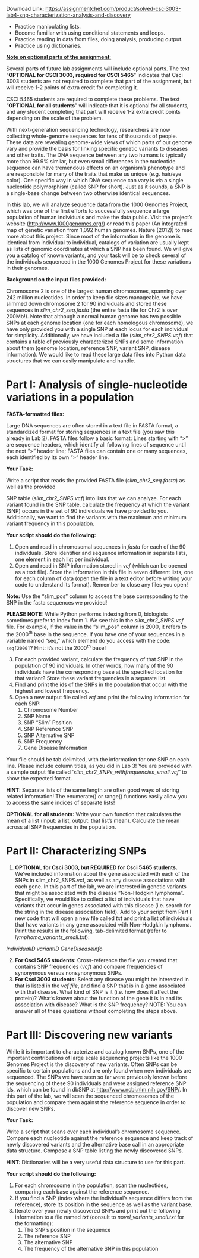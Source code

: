 Download Link: https://assignmentchef.com/product/solved-csci3003-lab4-snp-characterization-analysis-and-discovery
<br>



<ul>

 <li>Practice manipulating lists.</li>

 <li>Become familiar with using conditional statements and loops.</li>

 <li>Practice reading in data from files, doing analysis, producing output.</li>

 <li>Practice using dictionaries.</li>

</ul>




<strong><u>Note on optional parts of the assignment:</u></strong>

Several parts of future lab assignments will include optional parts. The text “<strong>OPTIONAL for CSCI 3003, required for CSCI 5465</strong>” indicates that Csci 3003 students are not required to complete that part of the assignment, but will receive 1-2 points of extra credit for completing it.

CSCI 5465 students are required to complete these problems. The text “<strong>OPTIONAL for all students</strong>” will indicate that it is optional for all students, and any student completing that part will receive 1-2 extra credit points depending on the scale of the problem.




With next-generation sequencing technology, researchers are now collecting whole-genome sequences for tens of thousands of people. These data are revealing genome-wide views of which parts of our genome vary and provide the basis for linking specific genetic variants to diseases and other traits. The DNA sequence between any two humans is typically more than 99.9% similar, but even small differences in the nucleotide sequence can have tremendous effects on an organism’s phenotype and are responsible for many of the traits that make us unique (e.g. hair/eye color). One specific way in which DNA sequence can vary is via a single nucleotide polymorphism (called SNP for short). Just as it sounds, a SNP is a single-base change between two otherwise identical sequences.

In this lab, we will analyze sequence data from the 1000 Genomes Project, which was one of the first efforts to successfully sequence a large population of human individuals and make the data public. Visit the project’s website (http://www.1000genomes.org/) or read this paper (An integrated map of genetic variation from 1,092 human genomes. Nature (2012)) to read more about this project. Since most of the information in the genome is identical from individual to individual, catalogs of variation are usually kept as lists of genomic coordinates at which a SNP has been found. We will give you a catalog of known variants, and your task will be to check several of the individuals sequenced in the 1000 Genomes Project for these variations in their genomes.




<strong>Background on the input files provided: </strong>

Chromosome 2 is one of the largest human chromosomes, spanning over 242 million nucleotides. In order to keep file sizes manageable, we have slimmed down chromosome 2 for 90 individuals and stored these sequences in <em>slim_chr2_seq.fasta</em> (the entire fasta file for Chr2 is over 200Mb!). Note that although a normal human genome has two possible SNPs at each genome location (one for each homologous chromosome), we have only provided you with a single SNP at each locus for each individual for simplicity. Additionally, we have included a file (<em>slim_chr2_SNPS.vcf</em>) that contains a table of previously characterized SNPs and some information about them (genome location, reference SNP, variant SNP, disease information). We would like to read these large data files into Python data structures that we can easily manipulate and handle.




<h1>Part I: Analysis of single-nucleotide variations in a population</h1>

<strong>FASTA-formatted files: </strong>

Large DNA sequences are often stored in a text file in FASTA format, a standardized format for storing sequences in a text file (you saw this already in Lab 2). FASTA files follow a basic format: Lines starting with “&gt;” are sequence headers, which identify all following lines of sequence until the next “&gt;” header line; FASTA files can contain one or many sequences, each identified by its own “&gt;” header line.

<strong> </strong>

<strong>Your Task: </strong>

Write a script that reads the provided FASTA file (<em>slim_chr2_seq.fasta</em>) as well as the provided

SNP table (<em>slim_chr2_SNPS.vcf</em>) into lists that we can analyze. For each variant found in the SNP table, calculate the frequency at which the variant (SNP) occurs in the set of 90 individuals we have provided to you. Additionally, we want to find the variants with the maximum and minimum variant frequency in this population.




<strong>Your script should do the following: </strong>

<ol>

 <li>Open and read in chromosomal sequences in <em>fasta</em> for each of the 90 individuals. Store identifier and sequence information in separate lists, one element in each list per individual.</li>

 <li>Open and read in SNP information stored in <em>vcf</em> (which can be opened as a text file). Store the information in this file in seven different lists, one for each column of data (open the file in a text editor before writing your code to understand its format). Remember to close any files you open!</li>

</ol>




<strong>Note:</strong> Use the “slim_pos” column to access the base corresponding to the SNP in the fasta sequences we provided!

<strong>PLEASE NOTE:</strong> While Python performs indexing from 0, biologists sometimes prefer to index from 1. We see this in the<em> slim_chr2_SNPS.vcf</em> file. For example, if the value in the “slim_pos” column is 2000, it refers to the 2000<sup>th</sup> base in the sequence. If you have one of your sequences in a variable named “seq,” which element do you access with the code: `seq[2000]`?  Hint: it’s not the 2000<sup>th</sup> base!




<ol start="3">

 <li>For each provided variant, calculate the frequency of that SNP in the population of 90 individuals. In other words, how many of the 90 individuals have the corresponding base at the specified location for that variant? Store these variant frequencies in a separate list.</li>

 <li>Find and print the ids of the SNPs in the population that occur with the highest and lowest frequency.</li>

 <li>Open a new output file called <em>vcf</em> and print the following information for each SNP:

  <ol>

   <li>Chromosome Number</li>

   <li>SNP Name</li>

   <li>SNP “Slim” Position</li>

   <li>SNP Reference SNP</li>

   <li>SNP Alternative SNP</li>

   <li>SNP Frequency</li>

   <li>Gene Disease Information</li>

  </ol></li>

</ol>

Your file should be tab delimited, with the information for one SNP on each line. Please include column titles, as you did in Lab 3! You are provided with a sample output file called ‘<em>slim_chr2_SNPs_withfrequencies_small.vcf’</em> to show the expected format.




<strong>HINT:</strong> Separate lists of the same length are often good ways of storing related information! The enumerate() or range() functions easily allow you to access the same indices of separate lists!




<strong>OPTIONAL for all students:</strong> Write your own function that calculates the mean of a list (input: a list, output: that list’s mean). Calculate the mean across all SNP frequencies in the population.




<h1>Part II: Characterizing SNPs</h1>

<ol>

 <li><strong>OPTIONAL for Csci 3003, but REQUIRED for Csci 5465 students.</strong> We’ve included information about the gene associated with each of the SNPs in slim_chr2_SNPS.vcf, as well as any disease associations with each gene. In this part of the lab, we are interested in genetic variants that might be associated with the disease “Non-Hodgkin lymphoma”. Specifically, we would like to collect a list of individuals that have variants that occur in genes associated with this disease (i.e. search for the string in the disease association field). Add to your script from Part I new code that will open a new file called <em>txt</em> and print a list of individuals that have variants in any gene associated with Non-Hodgkin lymphoma. Print the results in the following, tab-delimited format (refer to <em>lymphoma_variants_small.txt</em>):</li>

</ol>




<em>IndividualID     variantID         GeneDiseaseInfo </em>




<ol start="2">

 <li><strong>For Csci 5465 students:</strong> Cross-reference the file you created that contains SNP frequencies (<em>vcf</em>) and compare frequencies of synonymous versus nonsynonymous SNPs.</li>

 <li><strong>For Csci 3003 students:</strong> Select any disease you might be interested in that is listed in the <em>vcf file</em>, and find a SNP that is in a gene associated with that disease. What kind of SNP is it (i.e. how does it affect the protein)? What’s known about the function of the gene it is in and its association with disease? What is the SNP frequency? NOTE: You can answer all of these questions without completing the steps above.</li>

</ol>




<h1>Part III: Discovering new variants</h1>

While it is important to characterize and catalog known SNPs, one of the important contributions of large scale sequencing projects like the 1000 Genomes Project is the discovery of new variants. Often SNPs can be specific to certain populations and are only found when new individuals are sequenced. The SNPs we have seen so far were previously known before the sequencing of these 90 individuals and were assigned reference SNP ids, which can be found in dbSNP at http://www.ncbi.nlm.nih.gov/SNP/. In this part of the lab, we will scan the sequenced chromosomes of the population and compare them against the reference sequence in order to discover new SNPs.

<strong> </strong>

<strong>Your Task: </strong>

Write a script that scans over each individual’s chromosome sequence. Compare each nucleotide against the reference sequence and keep track of newly discovered variants and the alternative base call in an appropriate data structure. Compose a SNP table listing the newly discovered SNPs.




<strong>HINT: </strong>Dictionaries will be a very useful data structure to use for this part.




<strong>Your script should do the following: </strong>

<ol>

 <li>For each chromosome in the population, scan the nucleotides, comparing each base against the reference sequence.</li>

 <li>If you find a SNP (index where the individual’s sequence differs from the reference), store its position in the sequence as well as the variant base.</li>

 <li>Iterate over your newly discovered SNPs and print out the following information to a file named <em>txt</em> (consult to <em>novel_variants_small.txt</em> for the formatting):

  <ol>

   <li>The SNP’s position in the sequence</li>

   <li>The reference SNP</li>

   <li>The alternative SNP</li>

   <li>The frequency of the alternative SNP in this population</li>

  </ol></li>

</ol>


